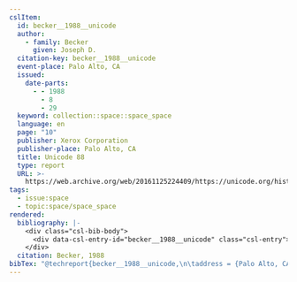 ```yaml
---
cslItem:
  id: becker__1988__unicode
  author:
    - family: Becker
      given: Joseph D.
  citation-key: becker__1988__unicode
  event-place: Palo Alto, CA
  issued:
    date-parts:
      - - 1988
        - 8
        - 29
  keyword: collection::space::space_space
  language: en
  page: "10"
  publisher: Xerox Corporation
  publisher-place: Palo Alto, CA
  title: Unicode 88
  type: report
  URL: >-
    https://web.archive.org/web/20161125224409/https://unicode.org/history/unicode88.pdf
tags:
  - issue:space
  - topic:space/space_space
rendered:
  bibliography: |-
    <div class="csl-bib-body">
      <div data-csl-entry-id="becker__1988__unicode" class="csl-entry">Becker, J.D. 1988 <i>Unicode 88</i>. Palo Alto, CA: Xerox Corporation, p. 10. Available at: <a href='https://web.archive.org/web/20161125224409/https://unicode.org/history/unicode88.pdf.'>https://web.archive.org/web/20161125224409/https://unicode.org/history/unicode88.pdf.</a></div>
    </div>
  citation: Becker, 1988
bibTex: "@techreport{becker__1988__unicode,\n\taddress = {Palo Alto, CA},\n\tauthor = {Becker, Joseph D.},\n\tyear = {1988},\n\tmonth = {aug 29},\n\tpages = {10},\n\tinstitution = {Xerox Corporation},\n\ttitle = {Unicode 88},\n}\n\n"
---
```

